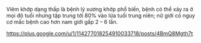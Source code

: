 Viêm khớp dạng thấp là bệnh lý xương khớp phổ biến, bệnh có thể xảy ra ở mọi độ tuổi nhưng tập trung tới 80% vào lứa tuổi trung niên; nữ giới có nguy cơ mắc bệnh cao hơn nam giới gấp 2 – 6 lần. 




https://plus.google.com/u/1/114277018254910033718/posts/4BmQ8Mgth7t
